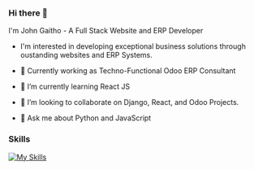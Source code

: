 ### Hi there 👋

I'm John Gaitho -  A Full Stack Website and ERP Developer 

- I'm interested in developing exceptional business solutions through oustanding websites and ERP Systems.

- 🔭 Currently working as Techno-Functional Odoo ERP Consultant
- 🌱 I’m currently learning React JS
- 👯 I’m looking to collaborate on Django, React, and Odoo Projects.
- 💬 Ask me about Python and JavaScript

### Skills

[![My Skills](https://skillicons.dev/icons?i=js,py,django,react,postgres,jquery,html,css,tailwind,bootstrap,docker,firebase,graphql,git)](https://skillicons.dev)
